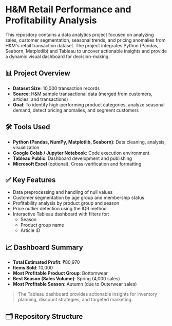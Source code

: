 # H&M Retail Performance and Profitability Analysis

This repository contains a data analytics project focused on analyzing sales, customer segmentation, seasonal trends, and pricing anomalies from H&M's retail transaction dataset. The project integrates Python (Pandas, Seaborn, Matplotlib) and Tableau to uncover actionable insights and provide a dynamic visual dashboard for decision-making.

## 📊 Project Overview

- **Dataset Size**: 10,000 transaction records
- **Source**: H&M sample transactional data (merged from customers, articles, and transactions)
- **Goal**: To identify high-performing product categories, analyze seasonal demand, detect pricing anomalies, and segment customers

## 🛠️ Tools Used

- **Python (Pandas, NumPy, Matplotlib, Seaborn)**: Data cleaning, analysis, visualization
- **Google Colab / Jupyter Notebook**: Code execution environment
- **Tableau Public**: Dashboard development and publishing
- **Microsoft Excel** (optional): Cross-verification and formatting

## ✅ Key Features

- Data preprocessing and handling of null values
- Customer segmentation by age group and membership status
- Profitability analysis by product group and season
- Price outlier detection using the IQR method
- Interactive Tableau dashboard with filters for:
  - Season
  - Product group name
  - Article ID

## 📈 Dashboard Summary

- **Total Estimated Profit**: ₹80,970  
- **Items Sold**: 10,000  
- **Most Profitable Product Group**: Bottomwear  
- **Best Season (Sales Volume)**: Spring (4,000 sales)  
- **Most Profitable Season**: Autumn (due to Outerwear sales)

> The Tableau dashboard provides actionable insights for inventory planning, discount strategies, and targeted marketing.

## 🗂️ Repository Structure

